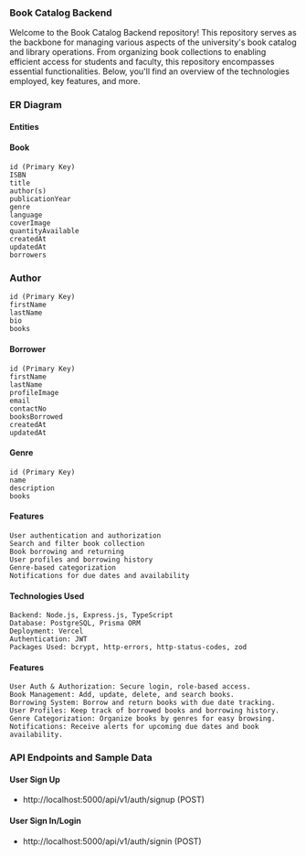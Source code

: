 ### Book Catalog Backend

Welcome to the Book Catalog Backend repository! This repository serves as the backbone for managing various aspects of the university's book catalog and library operations. From organizing book collections to enabling efficient access for students and faculty, this repository encompasses essential functionalities. Below, you'll find an overview of the technologies employed, key features, and more.

### ER Diagram

#### Entities

#### Book

    id (Primary Key)
    ISBN
    title
    author(s)
    publicationYear
    genre
    language
    coverImage
    quantityAvailable
    createdAt
    updatedAt
    borrowers

### Author

    id (Primary Key)
    firstName
    lastName
    bio
    books

#### Borrower

    id (Primary Key)
    firstName
    lastName
    profileImage
    email
    contactNo
    booksBorrowed
    createdAt
    updatedAt

#### Genre

    id (Primary Key)
    name
    description
    books

#### Features

    User authentication and authorization
    Search and filter book collection
    Book borrowing and returning
    User profiles and borrowing history
    Genre-based categorization
    Notifications for due dates and availability

#### Technologies Used

    Backend: Node.js, Express.js, TypeScript
    Database: PostgreSQL, Prisma ORM
    Deployment: Vercel
    Authentication: JWT
    Packages Used: bcrypt, http-errors, http-status-codes, zod

#### Features

    User Auth & Authorization: Secure login, role-based access.
    Book Management: Add, update, delete, and search books.
    Borrowing System: Borrow and return books with due date tracking.
    User Profiles: Keep track of borrowed books and borrowing history.
    Genre Categorization: Organize books by genres for easy browsing.
    Notifications: Receive alerts for upcoming due dates and book availability.

### API Endpoints and Sample Data

#### User Sign Up

  - http://localhost:5000/api/v1/auth/signup (POST)

#### User Sign In/Login

  - http://localhost:5000/api/v1/auth/signin (POST)
